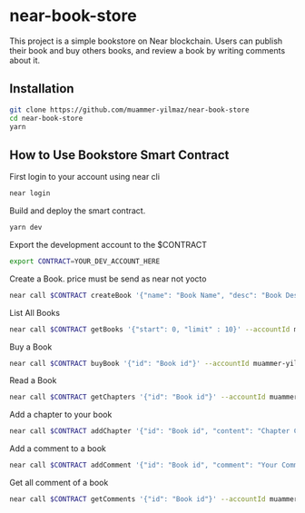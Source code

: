 # near-book-store

This project is a simple bookstore on Near blockchain. Users can publish their book and buy others books, and review a book by writing comments about it.

## Installation

```bash
git clone https://github.com/muammer-yilmaz/near-book-store
cd near-book-store
yarn
```

## How to Use Bookstore Smart Contract

First login to your account using near cli

```bash
near login
```

Build and deploy the smart contract.

```bash
yarn dev
```

Export the development account to the $CONTRACT

```bash
export CONTRACT=YOUR_DEV_ACCOUNT_HERE
```

Create a Book.
price must be send as near not yocto
```bash
near call $CONTRACT createBook '{"name": "Book Name", "desc": "Book Description", "price" : 5}' --accountId muammer-yilmaz.testnet
```

List All Books

```bash
near call $CONTRACT getBooks '{"start": 0, "limit" : 10}' --accountId muammer-yilmaz.testnet
```

Buy a Book

```bash
near call $CONTRACT buyBook '{"id": "Book id"}' --accountId muammer-yilmaz.testnet --deposit 5
```

Read a Book

```bash
near call $CONTRACT getChapters '{"id": "Book id"}' --accountId muammer-yilmaz.testnet
```

Add a chapter to your book

```bash
near call $CONTRACT addChapter '{"id": "Book id", "content": "Chapter Content"}' --accountId muammer-yilmaz.testnet
```

Add a comment to a book

```bash
near call $CONTRACT addComment '{"id": "Book id", "comment": "Your Comment"}' --accountId muammer-yilmaz.testnet
```

Get all comment of a book

```bash
near call $CONTRACT getComments '{"id": "Book id"}' --accountId muammer-yilmaz.testnet
```
